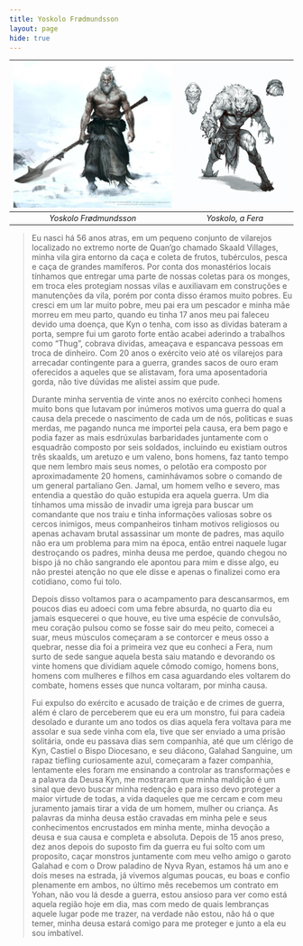 ```yaml
---
title: Yoskolo Frødmundsson
layout: page
hide: true
---
```


| <img src="../../assets/players_photos/yoskolo-humano.jpg" alt="Yoskolo Frødmundsson" width="450"/> | <img src="../../assets/players_photos/yoskolo-fera.jpg" alt="Yoskolo, a Fera" width="323"/>|
|:--------------------------------------------------------------------------------------------------:|:------------------------------------------------------------------------------------------:|
|                           *Yoskolo Frødmundsson*                                                   |                                       *Yoskolo, a Fera*                                    |


>Eu nasci há 56 anos atras, em um pequeno conjunto de vilarejos localizado no extremo norte de Quan’go chamado Skaald Villages, minha vila gira entorno da caça e coleta de frutos, tubérculos, pesca e caça de grandes mamíferos. Por conta dos monastérios locais tínhamos que entregar uma parte de nossas coletas para os monges, em troca eles protegiam nossas vilas e auxiliavam em construções e manutenções da vila, porém por conta disso éramos muito pobres. Eu cresci em um lar muito pobre, meu pai era um pescador e minha mãe morreu em meu parto, quando eu tinha 17 anos meu pai faleceu devido uma doença, que Kyn o tenha, com isso as dividas bateram a porta, sempre fui um garoto forte então acabei aderindo a trabalhos como “Thug”, cobrava dividas, ameaçava e espancava pessoas em troca de dinheiro. Com 20 anos o exército veio até os vilarejos para arrecadar contingente para a guerra, grandes sacos de ouro eram oferecidos a aqueles que se alistavam, fora uma aposentadoria gorda, não tive dúvidas me alistei assim que pude.
>
>Durante minha serventia de vinte anos no exército conheci homens muito bons que lutavam por inúmeros motivos uma guerra do qual a causa dela precede o nascimento de cada um de nós, politicas e suas merdas, me pagando nunca me importei pela causa, era bem pago e podia fazer as mais esdrúxulas barbaridades juntamente com o esquadrão composto por seis soldados, incluindo eu existiam outros três skaalds, um aretuzo e um valeno, bons homens, faz tanto tempo que nem lembro mais seus nomes, o pelotão era composto por aproximadamente 20 homens, caminhávamos sobre o comando de um general partaliano Gen. Jamal, um homem velho e severo, mas entendia a questão do quão estupida era aquela guerra. Um dia tínhamos uma missão de invadir uma igreja para buscar um comandante que nos traiu e tinha informações valiosas sobre os cercos inimigos, meus companheiros tinham motivos religiosos ou apenas achavam brutal assassinar um monte de padres, mas aquilo não era um problema para mim na época, então entrei naquele lugar destroçando os padres, minha deusa me perdoe, quando chegou no bispo já no chão sangrando ele apontou para mim e disse algo, eu não prestei atenção no que ele disse e apenas o finalizei como era cotidiano, como fui tolo.
>
>Depois disso voltamos para o acampamento para descansarmos, em poucos dias eu adoeci com uma febre absurda, no quarto dia eu jamais esquecerei o que houve, eu tive uma espécie de convulsão, meu coração pulsou como se fosse sair do meu peito, comecei a suar, meus músculos começaram a se contorcer e meus osso a quebrar, nesse dia foi a primeira vez que eu conheci a Fera, num surto de sede sangue aquela besta saiu matando e devorando os vinte homens que dividiam aquele cômodo comigo, homens bons, homens com mulheres e filhos em casa aguardando eles voltarem do combate, homens esses que nunca voltaram, por minha causa. 
>
>Fui expulso do exército e acusado de traição e de crimes de guerra, além é claro de perceberem que eu era um monstro, fui para cadeia desolado e durante um ano todos os dias aquela fera voltava para me assolar e sua sede vinha com ela, tive que ser enviado a uma prisão solitária, onde eu passava dias sem companhia, até que um clérigo de Kyn, Castiel o Bispo Diocesano, e seu diácono, Galahad Sanguine, um rapaz tiefling curiosamente azul, começaram a fazer companhia, lentamente eles foram me ensinando a controlar as transformações e a palavra da Deusa Kyn, me mostraram que minha maldição é um sinal que devo buscar minha redenção e para isso devo proteger a maior virtude de todas, a vida daqueles que me cercam e com meu juramento jamais tirar a vida de um homem, mulher ou criança. As palavras da minha deusa estão cravadas em minha pele e seus conhecimentos encrustados em minha mente, minha devoção a deusa e sua causa e completa e absoluta. Depois de 15 anos preso, dez anos depois do suposto fim da guerra eu fui solto com um proposito, caçar monstros juntamente com meu velho amigo o garoto Galahad e com o Drow paladino de Nyva Ryan, estamos há um ano e dois meses na estrada, já vivemos algumas poucas, eu boas e confio plenamente em ambos, no último mês recebemos um contrato em Yohan, não vou lá desde a guerra, estou ansioso para ver como está aquela região hoje em dia, mas com medo de quais lembranças aquele lugar pode me trazer, na verdade não estou, não há o que temer, minha deusa estará comigo para me proteger e junto a ela eu sou imbatível.


<style>
    img {
    max-width: 100%;
    height: auto;
  }
</style>